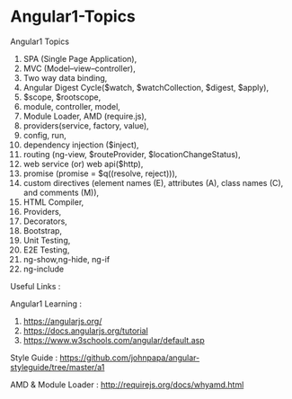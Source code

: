 # Angular1-Topics
Angular1 Topics

1. SPA (Single Page Application), 
2. MVC (Model–view–controller),
3. Two way data binding,
4. Angular Digest Cycle($watch, $watchCollection, $digest, $apply),
5. $scope, $rootscope,
6. module, controller, model,
7. Module Loader, AMD (require.js),
8. providers(service, factory, value),
9. config, run,
10. dependency injection ($inject),
11. routing (ng-view, $routeProvider, $locationChangeStatus),
12. web service (or) web api($http),
13. promise (promise = $q((resolve, reject))),
14. custom directives (element names (E), attributes (A), class names (C), and comments (M)),
15. HTML Compiler,
16. Providers,
17. Decorators,
18. Bootstrap,
19. Unit Testing,
20. E2E Testing,
21. ng-show,ng-hide, ng-if
22. ng-include

Useful Links :

Angular1 Learning :
1. https://angularjs.org/
2. https://docs.angularjs.org/tutorial
3. https://www.w3schools.com/angular/default.asp

Style Guide : https://github.com/johnpapa/angular-styleguide/tree/master/a1

AMD & Module Loader : http://requirejs.org/docs/whyamd.html

